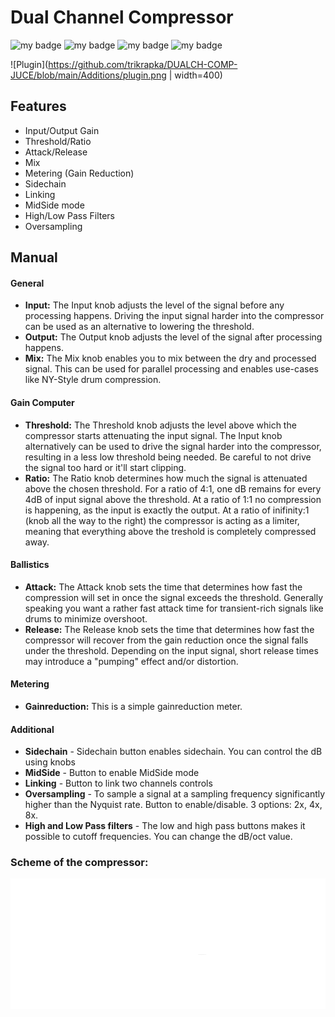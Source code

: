 # Dual Channel Compressor 

![my badge](https://badgen.net/badge/Language/C++/blue)
![my badge](https://badgen.net/badge/Format/VST3/green)
![my badge](https://badgen.net/badge/Framework/JUCE/orange)
![my badge](https://badgen.net/badge/Version/1.0.0.0/pink)

![Plugin](https://github.com/trikrapka/DUALCH-COMP-JUCE/blob/main/Additions/plugin.png | width=400)

## Features
- Input/Output Gain
- Threshold/Ratio
- Attack/Release
- Mix
- Metering (Gain Reduction)
- Sidechain
- Linking
- MidSide mode
- High/Low Pass Filters
- Oversampling

## Manual
#### General
- **Input:** The Input knob adjusts the level of the signal before any processing happens. Driving the input signal harder into the compressor can be used as an alternative to lowering the threshold.
- **Output:** The Output knob adjusts the level of the signal after processing happens.
- **Mix:** The Mix knob enables you to mix between the dry and processed signal. This can be used for parallel processing and enables use-cases like NY-Style drum compression. 
  
#### Gain Computer
- **Threshold:** The Threshold knob adjusts the level above which the compressor starts attenuating the input signal. The Input knob alternatively can be used to drive the signal harder into the compressor, resulting in a less low threshold being needed. Be careful to not drive the signal too hard or it'll start clipping.
- **Ratio:** The Ratio knob determines how much the signal is attenuated above the chosen threshold. For a ratio of 4:1, one dB remains for every 4dB of input signal above the threshold. At a ratio of 1:1 no compression is happening, as the input is exactly the output. At a ratio of inifinity:1 (knob all the way to the right) the compressor is acting as a limiter, meaning that everything above the treshold is completely compressed away.

#### Ballistics
- **Attack:** The Attack knob sets the time that determines how fast the compression will set in once the signal exceeds the threshold. Generally speaking you want a rather fast attack time for transient-rich signals like drums to minimize overshoot. 
- **Release:** The Release knob sets the time that determines how fast the compressor will recover from the gain reduction once the signal falls under the threshold. Depending on the input signal, short release times may introduce a "pumping" effect and/or distortion.

#### Metering
- **Gainreduction:** This is a simple gainreduction meter.

#### Additional
- **Sidechain** - Sidechain button enables sidechain. You can control the dB using knobs
- **MidSide** - Button to enable MidSide mode
- **Linking** - Button to link two channels controls
- **Oversampling** - To sample a signal at a sampling frequency significantly higher than the Nyquist rate. Button to enable/disable. 3 options: 2x, 4x, 8x.
- **High and Low Pass filters** - The low and high pass buttons makes it possible to cutoff frequencies. You can change the dB/oct value.

### Scheme of the compressor:

![Scheme of the compressor:](https://github.com/trikrapka/DUALCH-COMP-JUCE/blob/main/Additions/Base-diagram.png)